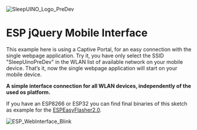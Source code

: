![SleepUINO_Logo_PreDev](https://user-images.githubusercontent.com/48091357/111156537-25298a00-8596-11eb-8726-1fe5cd7bed93.png)

# ESP jQuery Mobile Interface
This example here is using a Captive Portal, for an easy connection with the single webpage application. Try it, you have only select the SSID "SleepUinoPreDev" in the WLAN list of available network on your mobile device. That’s it, now the single webpage application will start on your mobile device. 

**A simple interface connection for all WLAN devices, independently of the used os platform.**

If you have an ESP8266 or ESP32 you can find final binaries of this sketch as example for the [ESPEasyFlasher2.0](https://github.com/hredan/ESPEASYFLASHER_2.0#try-it).

![ESP_WebInterface_Blink](https://user-images.githubusercontent.com/48091357/116424378-c0727800-a841-11eb-9733-5a0ae4225251.gif)

